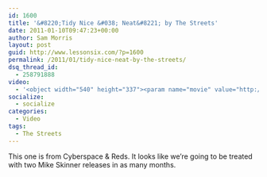 ```yaml
---
id: 1600
title: '&#8220;Tidy Nice &#038; Neat&#8221; by The Streets'
date: 2011-01-10T09:47:23+00:00
author: Sam Morris
layout: post
guid: http://www.lessonsix.com/?p=1600
permalink: /2011/01/tidy-nice-neat-by-the-streets/
dsq_thread_id:
  - 258791888
video:
  - '<object width="540" height="337"><param name="movie" value="http://www.youtube.com/v/20PqlekjRdA?fs=1&hl=en_GB"></param><param name="allowFullScreen" value="true"></param><param name="allowscriptaccess" value="always"></param><embed src="http://www.youtube.com/v/20PqlekjRdA?fs=1&hl=en_GB" type="application/x-shockwave-flash" width="540" height="337" allowscriptaccess="always" allowfullscreen="true"></embed></object>'
socialize:
  - socialize
categories:
  - Video
tags:
  - The Streets
---
```

This one is from Cyberspace &#038; Reds. It looks like we&#8217;re going to be treated with two Mike Skinner releases in as many months.